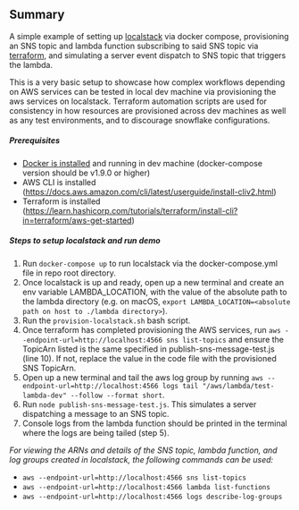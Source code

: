 ## Summary
A simple example of setting up [localstack](https://github.com/localstack/localstack) via docker compose, provisioning an SNS topic and lambda function subscribing to said SNS topic via [terraform](https://www.terraform.io/), and simulating a server event dispatch to SNS topic that triggers the lambda.

This is a very basic setup to showcase how complex workflows depending on AWS services can be tested in local dev machine via provisioning the aws services on localstack. Terraform automation scripts are used for consistency in how resources are provisioned across dev machines as well as any test environments, and to discourage snowflake configurations.

##### Prerequisites
 - [Docker is installed](https://docs.docker.com/get-docker/) and running in dev machine (docker-compose version should be v1.9.0 or higher)
 - AWS CLI is installed (https://docs.aws.amazon.com/cli/latest/userguide/install-cliv2.html)
 - Terraform is installed (https://learn.hashicorp.com/tutorials/terraform/install-cli?in=terraform/aws-get-started)


##### Steps to setup localstack and run demo

1. Run `docker-compose up` to run localstack via the docker-compose.yml file in repo root directory.
2. Once localstack is up and ready, open up a new terminal and create an env variable LAMBDA_LOCATION, with the value of the absolute path to the lambda directory (e.g. on macOS, `export LAMBDA_LOCATION=<absolute path on host to ./lambda directory>`).
3. Run the `provision-localstack.sh` bash script.
4. Once terraform has completed provisioning the AWS services, run `aws --endpoint-url=http://localhost:4566 sns list-topics` and ensure the TopicArn listed is the same specified in publish-sns-message-test.js (line 10). If not, replace the value in the code file with the provisioned SNS TopicArn.
5. Open up a new terminal and tail the aws log group by running `aws --endpoint-url=http://localhost:4566 logs tail "/aws/lambda/test-lambda-dev" --follow --format short`.
6. Run `node publish-sns-message-test.js`. This simulates a server dispatching a message to an SNS topic.
7. Console logs from the lambda function should be printed in the terminal where the logs are being tailed (step 5).

*For viewing the ARNs and details of the SNS topic, lambda function, and log groups created in localstack, the following commands can be used:*
 - `aws --endpoint-url=http://localhost:4566 sns list-topics`
 - `aws --endpoint-url=http://localhost:4566 lambda list-functions`
 - `aws --endpoint-url=http://localhost:4566 logs describe-log-groups`
 